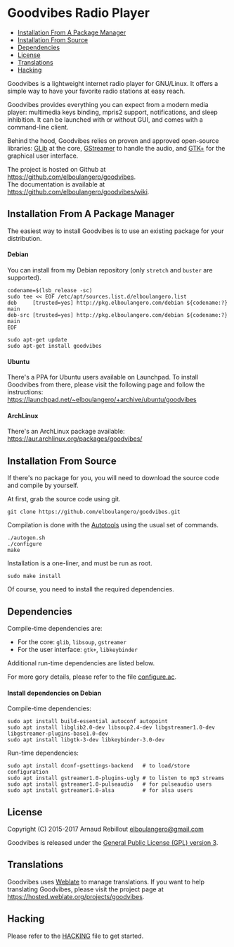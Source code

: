 Goodvibes Radio Player
======================

* [Installation From A Package Manager](#installation-from-a-package-manager)
* [Installation From Source](#installation-from-source)
* [Dependencies](#dependencies)
* [License](#license)
* [Translations](#translations)
* [Hacking](#hacking)



Goodvibes is a lightweight internet radio player for GNU/Linux. It offers a simple way to have your favorite radio stations at easy reach.

Goodvibes provides everything you can expect from a modern media player: multimedia keys binding, mpris2 support, notifications, and sleep inhibition. It can be launched with or without GUI, and comes with a command-line client.

Behind the hood, Goodvibes relies on proven and approved open-source libraries: [GLib][] at the core, [GStreamer][] to handle the audio, and [GTK+][] for the graphical user interface.

The project is hosted on Github at <https://github.com/elboulangero/goodvibes>.<br>
The documentation is available at <https://github.com/elboulangero/goodvibes/wiki>.

[glib]:      https://wiki.gnome.org/Projects/GLib
[gstreamer]: https://gstreamer.freedesktop.org/
[gtk+]:      https://www.gtk.org/



Installation From A Package Manager
-----------------------------------

The easiest way to install Goodvibes is to use an existing package for your distribution.

#### Debian

You can install from my Debian repository (only `stretch` and `buster` are supported).

	codename=$(lsb_release -sc)
	sudo tee << EOF /etc/apt/sources.list.d/elboulangero.list
	deb     [trusted=yes] http://pkg.elboulangero.com/debian ${codename:?} main
	deb-src [trusted=yes] http://pkg.elboulangero.com/debian ${codename:?} main
	EOF

	sudo apt-get update
	sudo apt-get install goodvibes

#### Ubuntu

There's a PPA for Ubuntu users available on Launchpad. To install Goodvibes from there, please visit the following page and follow the instructions:<br>
<https://launchpad.net/~elboulangero/+archive/ubuntu/goodvibes>

#### ArchLinux

There's an ArchLinux package available:<br>
<https://aur.archlinux.org/packages/goodvibes/>



Installation From Source
------------------------

If there's no package for you, you will need to download the source code and compile by yourself.

At first, grab the source code using git.

	git clone https://github.com/elboulangero/goodvibes.git

Compilation is done with the [Autotools][] using the usual set of commands.

	./autogen.sh
	./configure
	make

Installation is a one-liner, and must be run as root.

	sudo make install

Of course, you need to install the required dependencies.

[autotools]: https://www.gnu.org/software/automake/manual/html_node/Autotools-Introduction.html



Dependencies
------------

Compile-time dependencies are:

- For the core: `glib`, `libsoup`, `gstreamer`
- For the user interface: `gtk+`, `libkeybinder`

Additional run-time dependencies are listed below.

For more gory details, please refer to the file [configure.ac](configure.ac).

#### Install dependencies on Debian

Compile-time dependencies:

	sudo apt install build-essential autoconf autopoint
	sudo apt install libglib2.0-dev libsoup2.4-dev libgstreamer1.0-dev libgstreamer-plugins-base1.0-dev
	sudo apt install libgtk-3-dev libkeybinder-3.0-dev

Run-time dependencies:

	sudo apt install dconf-gsettings-backend   # to load/store configuration
	sudo apt install gstreamer1.0-plugins-ugly # to listen to mp3 streams
	sudo apt install gstreamer1.0-pulseaudio   # for pulseaudio users
	sudo apt install gstreamer1.0-alsa         # for alsa users

License
-------

Copyright (C) 2015-2017 Arnaud Rebillout <elboulangero@gmail.com>

Goodvibes is released under the [General Public License (GPL) version 3](COPYING).



Translations
------------

Goodvibes uses [Weblate][] to manage translations. If you want to help translating Goodvibes, please visit the project page at <https://hosted.weblate.org/projects/goodvibes>.

[weblate]: https://weblate.org

Hacking
-------

Please refer to the [HACKING](HACKING.md) file to get started.
